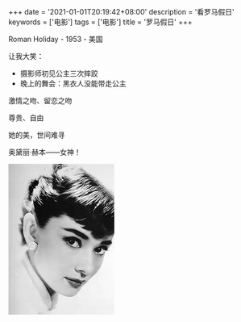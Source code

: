 +++
date = '2021-01-01T20:19:42+08:00'
description = '看罗马假日'
keywords = ['电影']
tags = ['电影']
title = '罗马假日'
+++

Roman Holiday - 1953 - 美国

让我大笑：

- 摄影师初见公主三次摔跤
- 晚上的舞会：黑衣人没能带走公主

激情之吻、留恋之吻

尊贵、自由

她的美，世间难寻

奥黛丽·赫本——女神！

![audrey-hepburn.png](/images/audrey-hepburn.png)
